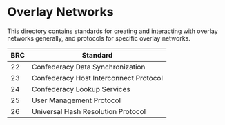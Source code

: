 # Overlay Networks

This directory contains standards for creating and interacting with overlay networks generally, and protocols for specific overlay networks.

BRC | Standard
-----|------------------
22   | Confederacy Data Synchronization
23   | Confederacy Host Interconnect Protocol
24   | Confederacy Lookup Services
25   | User Management Protocol
26   | Universal Hash Resolution Protocol
